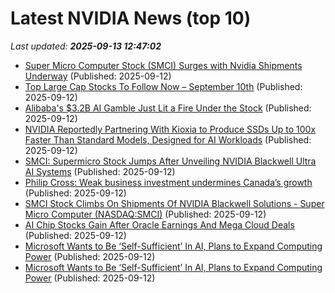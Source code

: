 # Latest NVIDIA News (top 10)
_Last updated: **2025-09-13 12:47:02**_

- [Super Micro Computer Stock (SMCI) Surges with Nvidia Shipments Underway](https://biztoc.com/x/eb7e18f3de0e9bc9) (Published: 2025-09-12)
- [Top Large Cap Stocks To Follow Now – September 10th](https://www.etfdailynews.com/2025/09/12/top-large-cap-stocks-to-follow-now-september-10th/) (Published: 2025-09-12)
- [Alibaba's $3.2B AI Gamble Just Lit a Fire Under the Stock](https://finance.yahoo.com/news/alibabas-3-2b-ai-gamble-122058371.html) (Published: 2025-09-12)
- [NVIDIA Reportedly Partnering With Kioxia to Produce SSDs Up to 100x Faster Than Standard Models, Designed for AI Workloads](https://wccftech.com/nvidia-reportedly-partnering-with-kioxia-to-produce-ssds-up-to-100x-faster-than-standard-models-designed-for-ai-workloads/) (Published: 2025-09-12)
- [SMCI: Supermicro Stock Jumps After Unveiling NVIDIA Blackwell Ultra AI Systems](https://finance.yahoo.com/news/smci-supermicro-stock-jumps-unveiling-120952387.html) (Published: 2025-09-12)
- [Philip Cross: Weak business investment undermines Canada’s growth](https://financialpost.com/opinion/philip-cross-weak-business-investment-undermines-canadas-growth) (Published: 2025-09-12)
- [SMCI Stock Climbs On Shipments Of NVIDIA Blackwell Solutions - Super Micro Computer (NASDAQ:SMCI)](https://biztoc.com/x/2b511f7ca1fa93fd) (Published: 2025-09-12)
- [AI Chip Stocks Gain After Oracle Earnings And Mega Cloud Deals](https://biztoc.com/x/14fb60a070449401) (Published: 2025-09-12)
- [Microsoft Wants to Be ‘Self-Sufficient’ In AI, Plans to Expand Computing Power](https://me.pcmag.com/en/ai/32209/microsoft-wants-to-be-self-sufficient-in-ai-plans-to-expand-computing-power) (Published: 2025-09-12)
- [Microsoft Wants to Be ‘Self-Sufficient’ In AI, Plans to Expand Computing Power](https://uk.pcmag.com/ai/160041/microsoft-wants-to-be-self-sufficient-in-ai-plans-to-expand-computing-power) (Published: 2025-09-12)
